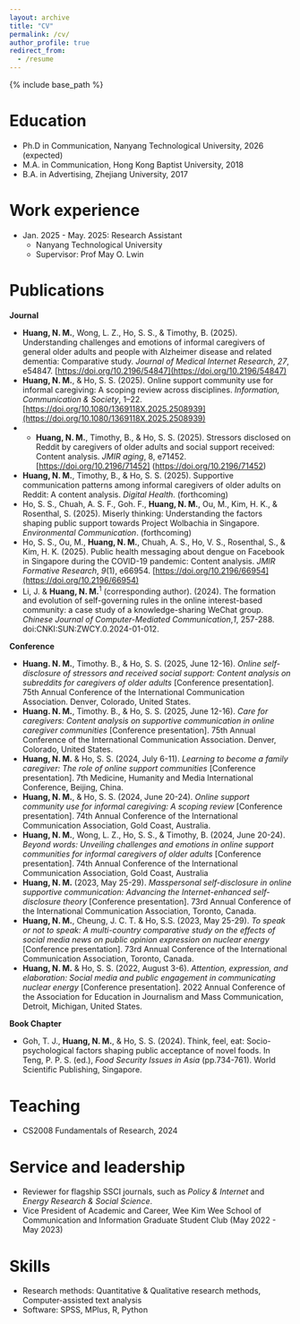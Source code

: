 ```yaml
---
layout: archive
title: "CV"
permalink: /cv/
author_profile: true
redirect_from:
  - /resume
---
```


{% include base_path %}

Education
======
* Ph.D in Communication, Nanyang Technological University, 2026 (expected)
* M.A. in Communication, Hong Kong Baptist University, 2018
* B.A. in Advertising, Zhejiang University, 2017


Work experience
======
* Jan. 2025 - May. 2025: Research Assistant
  * Nanyang Technological University
  * Supervisor: Prof May O. Lwin

  
Publications
======
**Journal**
* **Huang, N. M.**, Wong, L. Z., Ho, S. S., & Timothy, B. (2025). Understanding challenges and emotions of informal caregivers of general older adults and people with Alzheimer disease and related dementia: Comparative study. _Journal of Medical Internet Research_, _27_, e54847. [https://doi.org/10.2196/54847](https://doi.org/10.2196/54847)
* **Huang, N. M.**, & Ho, S. S. (2025). Online support community use for informal caregiving: A scoping review across disciplines. _Information, Communication & Society_, 1–22. [https://doi.org/10.1080/1369118X.2025.2508939](https://doi.org/10.1080/1369118X.2025.2508939)
* * **Huang, N. M.**, Timothy, B., & Ho, S. S. (2025). Stressors disclosed on Reddit by caregivers of older adults and social support received: Content analysis. _JMIR aging_, 8, e71452. [https://doi.org/10.2196/71452] (https://doi.org/10.2196/71452)
* **Huang, N. M.**, Timothy, B., & Ho, S. S. (2025). Supportive communication patterns among informal caregivers of older adults on Reddit: A content analysis. _Digital Health_. (forthcoming)
* Ho, S. S., Chuah, A. S. F., Goh. F., **Huang, N. M.**, Ou, M., Kim, H. K., & Rosenthal, S. (2025). Miserly thinking: Understanding the factors shaping public support towards Project Wolbachia in Singapore. _Environmental Communication_. (forthcoming)
* Ho, S. S., Ou, M., **Huang, N. M.**, Chuah, A. S., Ho, V. S., Rosenthal, S., & Kim, H. K. (2025). Public health messaging about dengue on Facebook in Singapore during the COVID-19 pandemic: Content analysis. _JMIR Formative Research_, _9_(1), e66954. [https://doi.org/10.2196/66954](https://doi.org/10.2196/66954) 
* Li, J. & **Huang, N. M.**<sup>1</sup> (corresponding author). (2024). The formation and evolution of self-governing rules in the online interest-based community: a case study of a knowledge-sharing WeChat group. _Chinese Journal of Computer-Mediated Communication_,_1_, 257-288. doi:CNKI:SUN:ZWCY.0.2024-01-012.
 
**Conference**
* **Huang. N. M.**, Timothy. B., & Ho, S. S. (2025, June 12-16). _Online self-disclosure of stressors and received social support: Content analysis on subreddits for caregivers of older adults_ [Conference presentation]. 75th Annual Conference of the International Communication Association. Denver, Colorado, United States.
* **Huang. N. M.**, Timothy. B., & Ho, S. S. (2025, June 12-16). _Care for caregivers: Content analysis on supportive communication in online caregiver communities_ [Conference presentation]. 75th Annual Conference of the International Communication Association. Denver, Colorado, United States.
* **Huang, N. M.** & Ho, S. S. (2024, July 6-11). _Learning to become a family caregiver: The role of online support communities_ [Conference presentation]. 7th Medicine, Humanity and Media International Conference, Beijing, China.
* **Huang, N. M.**, & Ho, S. S. (2024, June 20-24). _Online support community use for informal caregiving: A scoping review_ [Conference presentation]. 74th Annual Conference of the International Communication Association, Gold Coast, Australia.
* **Huang, N. M.**, Wong, L. Z., Ho, S. S., & Timothy, B. (2024, June 20-24). _Beyond words: Unveiling challenges and emotions in online support communities for informal caregivers of older adults_ [Conference presentation]. 74th Annual Conference of the International Communication Association, Gold Coast, Australia
* **Huang, N. M.** (2023, May 25-29). _Masspersonal self-disclosure in online supportive communication: Advancing the Internet-enhanced self-disclosure theory_ [Conference presentation]. 73rd Annual Conference of the International Communication Association, Toronto, Canada.
* **Huang, N. M.**, Cheung, J. C. T. & Ho, S.S. (2023, May 25-29). _To speak or not to speak: A multi-country comparative study on the effects of social media news on public opinion expression on nuclear energy_ [Conference presentation]. 73rd Annual Conference of the International Communication Association, Toronto, Canada.
* **Huang, N. M.** & Ho, S. S. (2022, August 3-6). _Attention, expression, and elaboration: Social media and public engagement in communicating nuclear energy_ [Conference presentation]. 2022 Annual Conference of the Association for Education in Journalism and Mass Communication, Detroit, Michigan, United States. 
 
**Book Chapter**
* Goh, T. J., **Huang, N. M.**, & Ho, S. S.  (2024). Think, feel, eat: Socio-psychological factors shaping public acceptance of novel foods. In Teng, P. P. S. (ed.), _Food Security Issues in Asia_ (pp.734-761). World Scientific Publishing, Singapore.

  
Teaching
======
* CS2008 Fundamentals of Research, 2024

  
Service and leadership
======
* Reviewer for flagship SSCI journals, such as _Policy & Internet_ and _Energy Research & Social Science_.
* Vice President of Academic and Career, Wee Kim Wee School of Communication and Information Graduate Student Club (May 2022 - May 2023)


Skills
======
* Research methods: Quantitative & Qualitative research methods, Computer-assisted text analysis
* Software: SPSS, MPlus, R, Python
